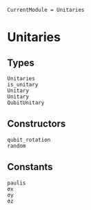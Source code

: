 ```@meta
CurrentModule = Unitaries
```

# Unitaries

## Types

```@docs
Unitaries
is_unitary
Unitary
Unitary
QubitUnitary
```

## Constructors

```@docs
qubit_rotation
random
```

## Constants

```@docs
paulis
σx
σy
σz
```
